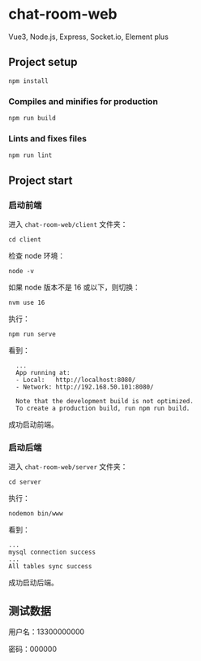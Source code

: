 # chat-room-web

Vue3, Node.js, Express, Socket.io, Element plus

## Project setup

```
npm install
```

### Compiles and minifies for production

```
npm run build
```

### Lints and fixes files

```
npm run lint
```

## Project start

### 启动前端

进入 `chat-room-web/client` 文件夹：

```shell
cd client
```

检查 node 环境：

```shell
node -v
```

如果 node 版本不是 16 或以下，则切换：

```shell
nvm use 16
```

执行：

```shell
npm run serve
```

看到：

```shell
  ...
  App running at:
  - Local:   http://localhost:8080/
  - Network: http://192.168.50.101:8080/

  Note that the development build is not optimized.
  To create a production build, run npm run build.
```

成功启动前端。

### 启动后端

进入 `chat-room-web/server` 文件夹：

```shell
cd server
```

执行：

```shell
nodemon bin/www
```

看到：

```shell
...
mysql connection success
...
All tables sync success
```

成功启动后端。

## 测试数据

用户名：13300000000

密码：000000
